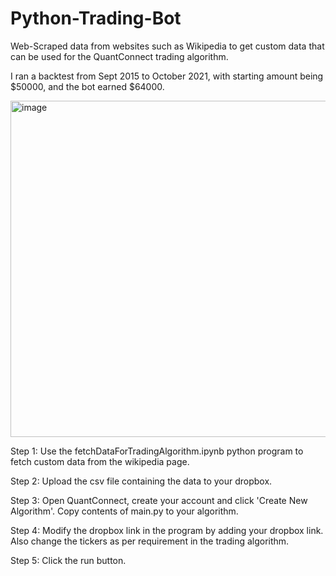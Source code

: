# Python-Trading-Bot
Web-Scraped data from websites such as Wikipedia to get custom data that can be used for the QuantConnect trading algorithm.

I ran a backtest from Sept 2015 to October 2021, with starting amount being $50000, and the bot earned $64000.

<img width="538" alt="image" src="https://github.com/user-attachments/assets/c30eda97-7ec3-4404-bc0f-bade237f1a98">



Step 1:
    Use the fetchDataForTradingAlgorithm.ipynb python program to fetch custom data from the wikipedia page.

Step 2:
    Upload the csv file containing the data to your dropbox.

Step 3:
    Open QuantConnect, create your account and click 'Create New Algorithm'. Copy contents of main.py to your algorithm.
    
Step 4:
    Modify the dropbox link in the program by adding your dropbox link. Also change the tickers as per requirement in the trading algorithm.

Step 5:
    Click the run button.
